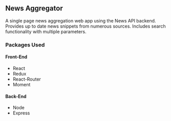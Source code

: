 ## News Aggregator
A single page news aggregation web app using the News API backend. Provides up to date news snippets from numerous sources. Includes search functionality with multiple parameters.

### Packages Used

#### Front-End
* React
* Redux
* React-Router
* Moment

#### Back-End
* Node
* Express
